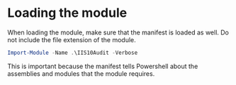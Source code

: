 # Loading the module

When loading the module, make sure that the manifest is loaded as well. Do not include the file extension of the module. 

```Powershell
Import-Module -Name .\IIS10Audit -Verbose
```

This is important because the manifest tells Powershell about the assemblies and modules that the module requires.